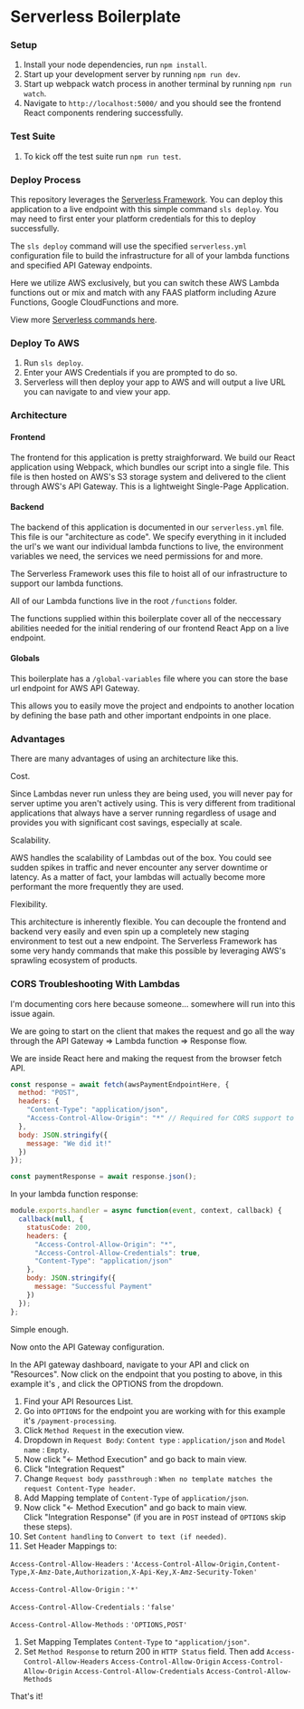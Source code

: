 # Serverless Boilerplate

### Setup

1. Install your node dependencies, run `npm install`.
1. Start up your development server by running `npm run dev`.
1. Start up webpack watch process in another terminal by running `npm run watch`.
1. Navigate to `http://localhost:5000/` and you should see the frontend React components rendering successfully.

### Test Suite

1. To kick off the test suite run `npm run test`.

### Deploy Process

This repository leverages the [Serverless Framework](https://github.com/serverless/serverless). You can deploy this application to a live endpoint with this simple command `sls deploy`. You may need to first enter your platform credentials for this to deploy successfully.

The `sls deploy` command will use the specified `serverless.yml` configuration file to build the infrastructure for all of your lambda functions and specified API Gateway endpoints.

Here we utilize AWS exclusively, but you can switch these AWS Lambda functions out or mix and match with any FAAS platform including Azure Functions, Google CloudFunctions and more.

View more [Serverless commands here](https://serverless.com/framework/docs/providers/aws/cli-reference/deploy/).

### Deploy To AWS

1. Run `sls deploy`.
1. Enter your AWS Credentials if you are prompted to do so.
1. Serverless will then deploy your app to AWS and will output a live URL you can navigate to and view your app.

### Architecture

#### Frontend

The frontend for this application is pretty straighforward. We build our React application using Webpack, which bundles our script into a single file. This file is then hosted on AWS's S3 storage system and delivered to the client through AWS's API Gateway. This is a lightweight Single-Page Application.

#### Backend

The backend of this application is documented in our `serverless.yml` file. This file is our "architecture as code". We specify everything in it included the url's we want our individual lambda functions to live, the environment variables we need, the services we need permissions for and more.

The Serverless Framework uses this file to hoist all of our infrastructure to support our lambda functions.

All of our Lambda functions live in the root `/functions` folder.

The functions supplied within this boilerplate cover all of the neccessary abilities needed for the initial rendering of our frontend React App on a live endpoint.

#### Globals

This boilerplate has a `/global-variables` file where you can store the base url endpoint for AWS API Gateway.

This allows you to easily move the project and endpoints to another location by defining the base path and other important endpoints in one place.

### Advantages

There are many advantages of using an architecture like this.

Cost.

Since Lambdas never run unless they are being used, you will never pay for server uptime you aren't actively using. This is very different from traditional applications that always have a server running regardless of usage and provides you with significant cost savings, especially at scale.

Scalability.

AWS handles the scalability of Lambdas out of the box. You could see sudden spikes in traffic and never encounter any server downtime or latency. As a matter of fact, your lambdas will actually become more performant the more frequently they are used.

Flexibility.

This architecture is inherently flexible. You can decouple the frontend and backend very easily and even spin up a completely new staging environment to test out a new endpoint. The Serverless Framework has some very handy commands that make this possible by leveraging AWS's sprawling ecosystem of products.

### CORS Troubleshooting With Lambdas

I'm documenting cors here because someone... somewhere will run into this issue again.

We are going to start on the client that makes the request and go all the way through the API Gateway => Lambda function => Response flow.

We are inside React here and making the request from the browser fetch API.

```javascript
const response = await fetch(awsPaymentEndpointHere, {
  method: "POST",
  headers: {
    "Content-Type": "application/json",
    "Access-Control-Allow-Origin": "*" // Required for CORS support to work
  },
  body: JSON.stringify({
    message: "We did it!"
  })
});

const paymentResponse = await response.json();
```

In your lambda function response:

```javascript
module.exports.handler = async function(event, context, callback) {
  callback(null, {
    statusCode: 200,
    headers: {
      "Access-Control-Allow-Origin": "*",
      "Access-Control-Allow-Credentials": true,
      "Content-Type": "application/json"
    },
    body: JSON.stringify({
      message: "Successful Payment"
    })
  });
};
```

Simple enough.

Now onto the API Gateway configuration.

In the API gateway dashboard, navigate to your API and click on "Resources". Now click on the endpoint that you posting to above, in this example it's , and click the OPTIONS from the dropdown.

1.  Find your API Resources List.
1.  Go into `OPTIONS` for the endpoint you are working with for this example it's `/payment-processing`.
1.  Click `Method Request` in the execution view.
1.  Dropdown in `Request Body`: `Content type` : `application/json` and `Model name` : `Empty`.
1.  Now click "<- Method Execution" and go back to main view.
1.  Click "Integration Request"
1.  Change `Request body passthrough` : `When no template matches the request Content-Type header`.
1.  Add Mapping template of `Content-Type` of `application/json`.
1.  Now click "<- Method Execution" and go back to main view.  
    Click "Integration Response" (if you are in `POST` instead of `OPTIONS` skip these steps).
1.  Set `Content handling` to `Convert to text (if needed)`.
1.  Set Header Mappings to:

`Access-Control-Allow-Headers` : `'Access-Control-Allow-Origin,Content-Type,X-Amz-Date,Authorization,X-Api-Key,X-Amz-Security-Token'`

`Access-Control-Allow-Origin` : `'*'`

`Access-Control-Allow-Credentials` : `'false'`

`Access-Control-Allow-Methods` : `'OPTIONS,POST'`

1. Set Mapping Templates `Content-Type` to `"application/json"`.
1. Set `Method Response` to return 200 in `HTTP Status` field. Then add
   `Access-Control-Allow-Headers`
   `Access-Control-Allow-Origin`
   `Access-Control-Allow-Origin`
   `Access-Control-Allow-Credentials`
   `Access-Control-Allow-Methods`

That's it!
